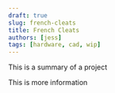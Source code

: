 ```yaml
---
draft: true
slug: french-cleats
title: French Cleats
authors: [jess]
tags: [hardware, cad, wip]
---
```


This is a summary of a project

<!--truncate-->

This is more information